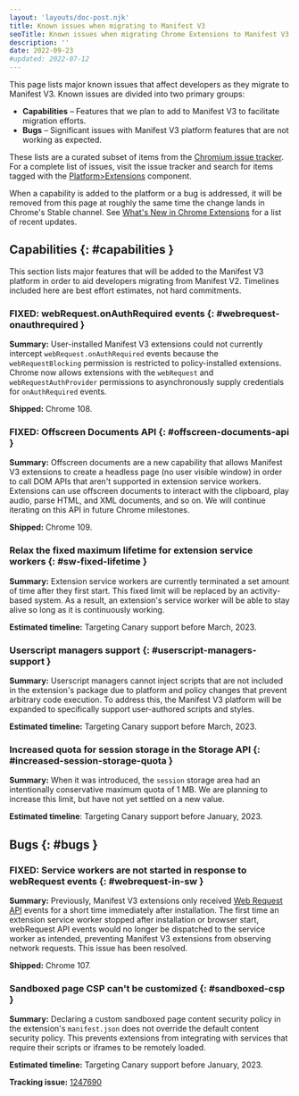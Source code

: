 ```yaml
---
layout: 'layouts/doc-post.njk'
title: Known issues when migrating to Manifest V3
seoTitle: Known issues when migrating Chrome Extensions to Manifest V3
description: ''
date: 2022-09-23
#updated: 2022-07-12
---
```


This page lists major known issues that affect developers as they migrate to Manifest V3. Known issues are divided into two primary groups:

* **Capabilities** – Features that we plan to add to Manifest V3 to facilitate migration efforts.
* **Bugs** – Significant issues with Manifest V3 platform features that are not working as expected.

These lists are a curated subset of items from the [Chromium issue tracker][crbug]. For a complete list of issues, visit the issue tracker and search for items tagged with the [Platform>Extensions][crbug-crx] component.

When a capability is added to the platform or a bug is addressed, it will be removed from this page at roughly the same time the change lands in Chrome's Stable channel. See [What's New in Chrome Extensions][crx-whats-new] for a list of recent updates.

## Capabilities {: #capabilities }

This section lists major features that will be added to the Manifest V3 platform in order to aid developers migrating from Manifest V2. Timelines included here are best effort estimates, not hard commitments.

### FIXED: webRequest.onAuthRequired events {: #webrequest-onauthrequired }

**Summary:** User-installed Manifest V3 extensions could not currently intercept `webRequest.onAuthRequired` events because the `webRequestBlocking` permission is restricted to policy-installed extensions. Chrome now allows extensions with the `webRequest` and `webRequestAuthProvider` permissions to asynchronously supply credentials for `onAuthRequired` events.

**Shipped:** Chrome 108.

### FIXED: Offscreen Documents API {: #offscreen-documents-api }

**Summary:** Offscreen documents are a new capability that allows Manifest V3 extensions to create a headless page (no user visible window) in order to call DOM APIs that aren't supported in extension service workers. Extensions can use offscreen documents to interact with the clipboard, play audio, parse HTML, and XML documents, and so on. We will continue iterating on this API in future Chrome milestones.

**Shipped:** Chrome 109.

### Relax the fixed maximum lifetime for extension service workers {: #sw-fixed-lifetime }

**Summary:** Extension service workers are currently terminated a set amount of time after they first start. This fixed limit will be replaced by an activity-based system. As a result, an extension's service worker will be able to stay alive so long as it is continuously working.

**Estimated timeline:** Targeting Canary support before March, 2023.

### Userscript managers support {: #userscript-managers-support }

**Summary:** Userscript managers cannot inject scripts that are not included in the extension's package due to platform and policy changes that prevent arbitrary code execution. To address this, the Manifest V3 platform will be expanded to specifically support user-authored scripts and styles.

**Estimated timeline:** Targeting Canary support before March, 2023.

### Increased quota for session storage in the Storage API {: #increased-session-storage-quota }

**Summary:** When it was introduced, the `session` storage area had an intentionally conservative maximum quota of 1 MB. We are planning to increase this limit, but have not yet settled on a new value.

**Estimated timeline**: Targeting Canary support before January, 2023.

## Bugs {: #bugs }

### FIXED: Service workers are not started in response to webRequest events {: #webrequest-in-sw }

**Summary:** Previously, Manifest V3 extensions only received [Web Request API](/docs/extensions/reference/webRequest) events for a short time immediately after installation. The first time an extension service worker stopped after installation or browser start, webRequest API events would no longer be dispatched to the service worker as intended, preventing Manifest V3 extensions from observing network requests. This issue has been resolved.

**Shipped:** Chrome 107.

### Sandboxed page CSP can't be customized {: #sandboxed-csp }

**Summary:** Declaring a custom sandboxed page content security policy in the extension's `manifest.json` does not override the default content security policy. This prevents extensions from integrating with services that require their scripts or iframes to be remotely loaded.

**Estimated timeline:** Targeting Canary support before January, 2023.

**Tracking issue:** [1247690][]

[1024211]: https://bugs.chromium.org/p/chromium/issues/detail?id=1024211
[1135492]: https://bugs.chromium.org/p/chromium/issues/detail?id=1135492
[1247690]: https://bugs.chromium.org/p/chromium/issues/detail?id=1247690
[1339382]: https://bugs.chromium.org/p/chromium/issues/detail?id=1339382
[crbug-crx]: https://bugs.chromium.org/p/chromium/issues/list?q=component%3APlatform%3EExtensions
[crbug]: https://bugs.chromium.org/p/chromium/issues/list
[crx-whats-new]: /docs/extensions/whatsnew/
